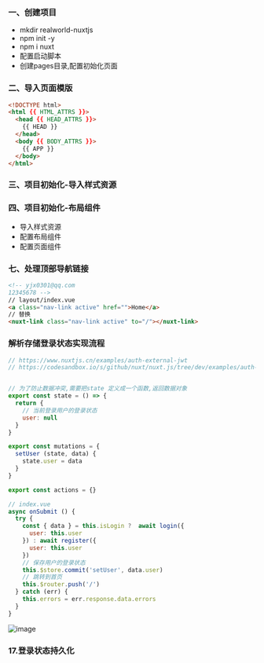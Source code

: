 ### 一、创建项目
- mkdir realworld-nuxtjs
- npm init -y
- npm i nuxt
- 配置启动脚本
- 创建pages目录,配置初始化页面

### 二、导入页面模版
```html
<!DOCTYPE html>
<html {{ HTML_ATTRS }}>
  <head {{ HEAD_ATTRS }}>
    {{ HEAD }}
  </head>
  <body {{ BODY_ATTRS }}>
    {{ APP }}
  </body>
</html>
```

### 三、项目初始化-导入样式资源

### 四、项目初始化-布局组件
- 导入样式资源
- 配置布局组件
- 配置页面组件

### 七、处理顶部导航链接
```html
<!-- yjx0301@qq.com
12345678 -->
// layout/index.vue
<a class="nav-link active" href="">Home</a>
// 替换
<nuxt-link class="nav-link active" to="/"></nuxt-link>                      
```

### 解析存储登录状态实现流程
```js
// https://www.nuxtjs.cn/examples/auth-external-jwt
// https://codesandbox.io/s/github/nuxt/nuxt.js/tree/dev/examples/auth-jwt?from-embed


// 为了防止数据冲突,需要把state 定义成一个函数,返回数据对象
export const state = () => {
  return {
    // 当前登录用户的登录状态
    user: null
  }
}

export const mutations = {
  setUser (state, data) {
    state.user = data
  }
}

export const actions = {}
```
```js
// index.vue
async onSubmit () {
  try {
    const { data } = this.isLogin ?  await login({
      user: this.user
    }) : await register({
      user: this.user
    })
    // 保存用户的登录状态
    this.$store.commit('setUser', data.user)
    // 跳转到首页
    this.$router.push('/')
  } catch (err) {
    this.errors = err.response.data.errors
  }
}
```
![image](https://img-blog.csdnimg.cn/202008081725076.png?x-oss-process=image/watermark,type_ZmFuZ3poZW5naGVpdGk,shadow_10,text_aHR0cHM6Ly9ibG9nLmNzZG4ubmV0L3NpbmF0XzM1MzQ5NDkz,size_16,color_FFFFFF,t_70)

### 17.登录状态持久化